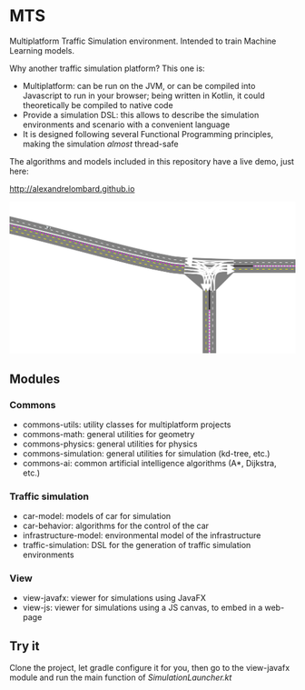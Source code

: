 # MTS

Multiplatform Traffic Simulation environment. Intended to train Machine Learning models.

Why another traffic simulation platform?
This one is:
- Multiplatform: can be run on the JVM, or can be compiled into Javascript to run in your browser; being written in Kotlin,
  it could theoretically be compiled to native code
- Provide a simulation DSL: this allows to describe the simulation environments and scenario with a convenient language
- It is designed following several Functional Programming principles, making the simulation *almost* thread-safe

The algorithms and models included in this repository have a live demo, just here:

http://alexandrelombard.github.io

![Simulator screenshot](https://raw.githubusercontent.com/alexandrelombard/multiplatform-traffic-simulation/master/images/img.png)

## Modules

### Commons

- commons-utils: utility classes for multiplatform projects
- commons-math: general utilities for geometry
- commons-physics: general utilities for physics
- commons-simulation: general utilities for simulation (kd-tree, etc.)
- commons-ai: common artificial intelligence algorithms (A*, Dijkstra, etc.)

### Traffic simulation

- car-model: models of car for simulation
- car-behavior: algorithms for the control of the car
- infrastructure-model: environmental model of the infrastructure
- traffic-simulation: DSL for the generation of traffic simulation environments

### View

- view-javafx: viewer for simulations using JavaFX
- view-js: viewer for simulations using a JS canvas, to embed in a web-page

## Try it

Clone the project, let gradle configure it for you, then go to the view-javafx module and run the main function of
_SimulationLauncher.kt_
